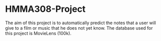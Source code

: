 # HMMA308-Project
The aim of this project is to automatically predict the notes that a user will give to a film or music that he
does not yet know. 
The database used for this project is MovieLens (100k).
